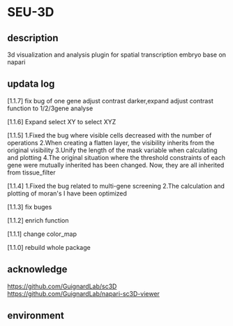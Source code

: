 # SEU-3D

## description

3d visualization and analysis plugin for spatial transcription embryo base on napari

## updata log

[1.1.7] fix bug of one gene adjust contrast darker,expand adjust contrast function to 1/2/3gene analyse

[1.1.6] Expand select XY to select XYZ

[1.1.5] 1.Fixed the bug where visible cells decreased with the number of operations
        2.When creating a flatten layer, the visibility inherits from the original visibility
        3.Unify the length of the mask variable when calculating and plotting
        4.The original situation where the threshold constraints of each gene were mutually inherited has been changed. Now, they are all inherited from tissue_filter

[1.1.4] 1.Fixed the bug related to multi-gene screening 
        2.The calculation and plotting of moran's I have been optimized

[1.1.3] fix buges

[1.1.2] enrich function

[1.1.1] change color_map

[1.1.0] rebuild whole package

## acknowledge

https://github.com/GuignardLab/sc3D
https://github.com/GuignardLab/napari-sc3D-viewer

## environment
